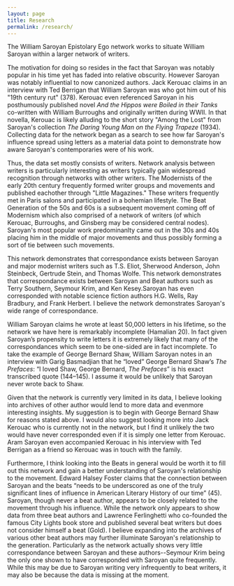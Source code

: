 ```yaml
---
layout: page
title: Research
permalink: /research/
---
```

<p>The William Saroyan Epistolary Ego network works to situate William Saroyan within a larger network of writers.</p>

<p>The motivation for doing so resides in the fact that Saroyan was notably popular in his time yet has faded into relative obscurity. However Saroyan was notably influential to now canonized authors. Jack Kerouac claims in an interview with Ted Berrigan that William Saroyan was who got him out of his "19th century rut" (378). Kerouac even referenced Saroyan in his posthumously published novel <em>And the Hippos were Boiled in their Tanks</em> co-written with William Burroughs and originally written during WWII. In that novella, Kerouac is likely alluding to the short story "Among the Lost" from Saroyan's collection <em>The Daring Young Man on the Flying Trapeze</em> (1934). Collecting data for the network began as a search to see how far Saroyan's influence spread using letters as a material data point to demonstrate how aware Saroyan's contemporaries were of his work.</p>

<p>Thus, the data set mostly consists of writers. Network analysis between writers is particularly interesting as writers typically gain widespread recognition through networks with other writers. The Modernists of the early 20th century frequently formed writer groups and movements and published eachother through "Little Magazines." These writers frequently met in Paris salons and participated in a bohemian lifestyle. The Beat Generation of the 50s and 60s is a subsequent movement coming off of Modernism which also comprised of a network of writers (of which Kerouac, Burroughs, and Ginsberg may be considered central nodes). Saroyan's most popular work predominanlty came out in the 30s and 40s placing him in the middle of major movements and thus possibly forming a sort of tie between such movements.</p>

<p>This network demonstrates that correspondance exists between Saroyan and major modernist writers such as T.S. Eliot, Sherwood Anderson, John Steinbeck, Gertrude Stein, and Thomas Wolfe. This network demonstrates that correspondance exists between Saroyan and Beat authors such as Terry Southern, Seymour Krim, and Ken Kesey.Saroyan has even corresponded with notable science fiction authors H.G. Wells, Ray Bradbury, and Frank Herbert. I believe the network demonstrates Saroyan's wide range of correspondance.</p>

<p>William Saroyan claims he wrote at least 50,000 letters in his lifetime, so the network we have here is remarkably incomplete (Hamalian 20). In fact given Saroyan’s propensity to write letters it is extremely likely that many of the correspondances which seem to be one-sided are in fact incomplete. To take the example of George Bernard Shaw, William Saroyan notes in an interview with Garig Basmadjian that he “loved” George Bernard Shaw’s <em>The Prefaces</em>: “I loved Shaw, George Bernard, <em>The Prefaces</em>” is his exact transcribed quote (144–145). I assume it would be unlikely that Saroyan never wrote back to Shaw.</p>


 Given that the network is currently very limited in its data, I believe looking into archives of other author would lend to more data and evenmore interesting insights. My suggestion is to begin with George Bernard Shaw for reasons stated above. I would also suggest looking more into Jack Kerouac who is currently not in the network, but I find it unlikely the two would have never corresponded even if it is simply one letter from Kerouac. Aram Saroyan even accompanied Kerouac in his interview with Ted Berrigan as a friend so Kerouac was in touch with the family.</p>

<p>Furthermore, I think looking into the Beats in general would be worth it to fill out this network and gain a better understanding of Saroyan's relationship to the movement. Edward Halsey Foster claims that the connection between Saroyan and the beats “needs to be underscored as one of the truly significant lines of influence in American Literary History of our time” (45). Saroyan, though never a beat author, appears to be closely related to the movement through his influence. While the network only appears to show data from three beat authors and Lawrence Ferlinghetti who co-founded the famous City Lights book store and published several beat writers but does not consider himself a beat (Gold). I believe expanding into the archives of various other beat authors may further illuminate Saroyan's relationship to the generation. Particularly as the network actually shows very little correspondance between Saroyan and these authors--Seymour Krim being the only one shown to have corresponded with Saroyan quite frequently. While this may be due to Saroyan writing very infrequently to beat writers, it may also be because the data is missing at the moment.</p>

